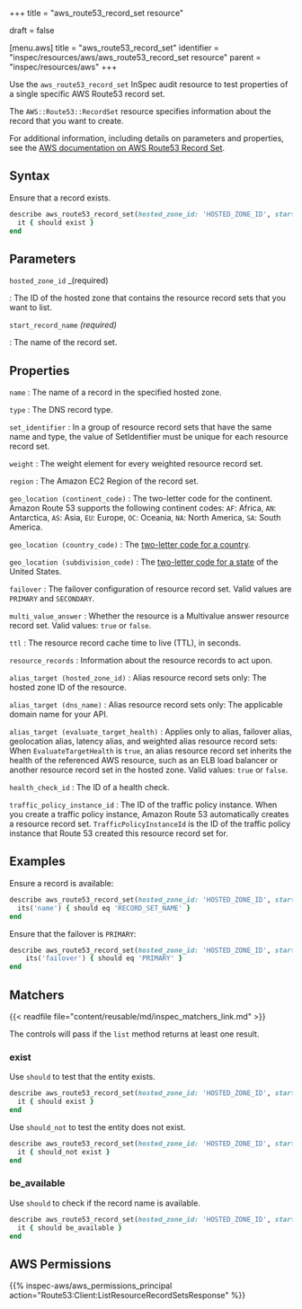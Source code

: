 +++
title = "aws_route53_record_set resource"

draft = false


[menu.aws]
title = "aws_route53_record_set"
identifier = "inspec/resources/aws/aws_route53_record_set resource"
parent = "inspec/resources/aws"
+++

Use the `aws_route53_record_set` InSpec audit resource to test properties of a single specific AWS Route53 record set.

The `AWS::Route53::RecordSet` resource specifies information about the record that you want to create.

For additional information, including details on parameters and properties, see the [AWS documentation on AWS Route53 Record Set](https://docs.aws.amazon.com/AWSCloudFormation/latest/UserGuide/aws-properties-route53-recordset.html).

## Syntax

Ensure that a record exists.

```ruby
describe aws_route53_record_set(hosted_zone_id: 'HOSTED_ZONE_ID', start_record_name: 'RECORD_SET_NAME') do
  it { should exist }
end
```

## Parameters

`hosted_zone_id` _(required)

: The ID of the hosted zone that contains the resource record sets that you want to list.

`start_record_name` _(required)_

: The name of the record set.

## Properties

`name`
: The name of a record in the specified hosted zone.

`type`
: The DNS record type.

`set_identifier`
: In a group of resource record sets that have the same name and type, the value of SetIdentifier must be unique for each resource record set.

`weight`
: The weight element for every weighted resource record set.

`region`
: The Amazon EC2 Region of the record set.

`geo_location (continent_code)`
: The two-letter code for the continent. Amazon Route 53 supports the following continent codes: `AF`: Africa, `AN`: Antarctica, `AS`: Asia, `EU`: Europe, `OC`: Oceania, `NA`: North America, `SA`: South America.

`geo_location (country_code)`
: The [two-letter code for a country](https://en.wikipedia.org/wiki/ISO_3166-1_alpha-2).

`geo_location (subdivision_code)`
: The [two-letter code for a state](https://pe.usps.com/text/pub28/28apb.htm) of the United States.

`failover`
: The failover configuration of resource record set. Valid values are `PRIMARY` and `SECONDARY`.

`multi_value_answer`
: Whether the resource is a Multivalue answer resource record set. Valid values: `true` or `false`.

`ttl`
: The resource record cache time to live (TTL), in seconds.

`resource_records`
: Information about the resource records to act upon.

`alias_target (hosted_zone_id)`
: Alias resource record sets only: The hosted zone ID of the resource.

`alias_target (dns_name)`
: Alias resource record sets only: The applicable domain name for your API.

`alias_target (evaluate_target_health)`
: Applies only to alias, failover alias, geolocation alias, latency alias, and weighted alias resource record sets: When `EvaluateTargetHealth` is `true`, an alias resource record set inherits the health of the referenced AWS resource, such as an ELB load balancer or another resource record set in the hosted zone. Valid values: `true` or `false`.

`health_check_id`
: The ID of a health check.

`traffic_policy_instance_id`
: The ID of the traffic policy instance. When you create a traffic policy instance, Amazon Route 53 automatically creates a resource record set. `TrafficPolicyInstanceId` is the ID of the traffic policy instance that Route 53 created this resource record set for.

## Examples

Ensure a record is available:

```ruby
describe aws_route53_record_set(hosted_zone_id: 'HOSTED_ZONE_ID', start_record_name: 'RECORD_SET_NAME') do
  its('name') { should eq 'RECORD_SET_NAME' }
end
```

Ensure that the failover is `PRIMARY`:

```ruby
describe aws_route53_record_set(hosted_zone_id: 'HOSTED_ZONE_ID', start_record_name: 'RECORD_SET_NAME') do
    its('failover') { should eq 'PRIMARY' }
end
```

## Matchers

{{< readfile file="content/reusable/md/inspec_matchers_link.md" >}}

The controls will pass if the `list` method returns at least one result.

### exist

Use `should` to test that the entity exists.

```ruby
describe aws_route53_record_set(hosted_zone_id: 'HOSTED_ZONE_ID', start_record_name: 'RECORD_SET_NAME') do
  it { should exist }
end
```

Use `should_not` to test the entity does not exist.

```ruby
describe aws_route53_record_set(hosted_zone_id: 'HOSTED_ZONE_ID', start_record_name: 'RECORD_SET_NAME') do
  it { should_not exist }
end
```

### be_available

Use `should` to check if the record name is available.

```ruby
describe aws_route53_record_set(hosted_zone_id: 'HOSTED_ZONE_ID', start_record_name: 'RECORD_SET_NAME') do
  it { should be_available }
end
```

## AWS Permissions

{{% inspec-aws/aws_permissions_principal action="Route53:Client:ListResourceRecordSetsResponse" %}}
